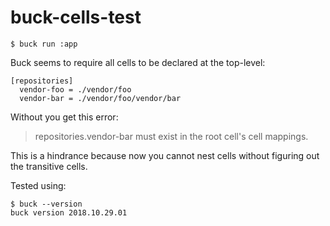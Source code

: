 # buck-cells-test

```bash=
$ buck run :app
```

Buck seems to require all cells to be declared at the top-level: 

```ini=
[repositories]
  vendor-foo = ./vendor/foo
  vendor-bar = ./vendor/foo/vendor/bar
```

Without you get this error: 

> repositories.vendor-bar must exist in the root cell's cell mappings.

This is a hindrance because now you cannot nest cells without figuring out the transitive cells. 

Tested using: 

```bash=
$ buck --version
buck version 2018.10.29.01
```
